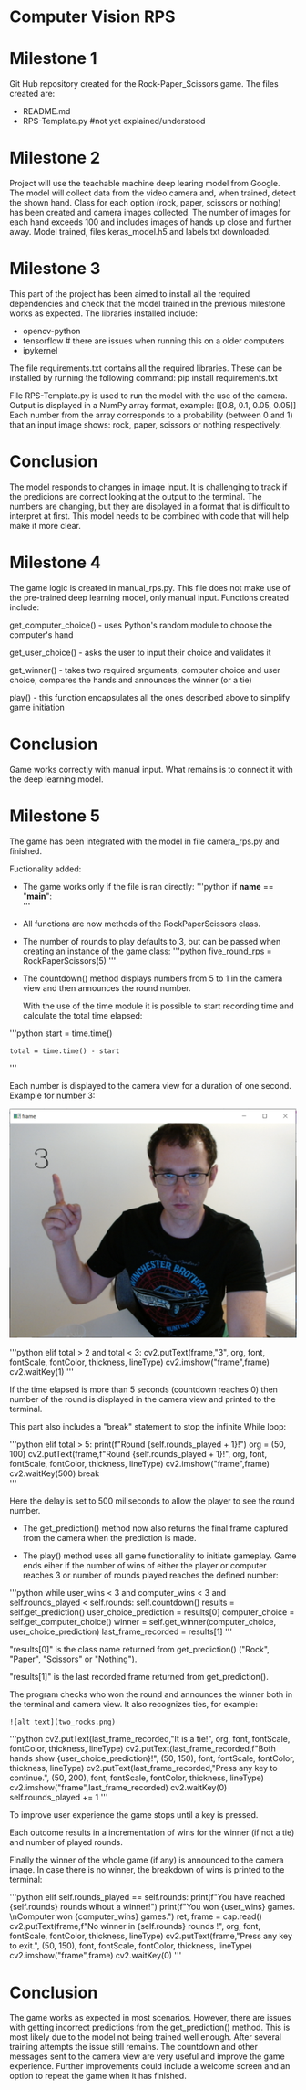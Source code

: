 # Computer Vision RPS

# Milestone 1
Git Hub repository created for the Rock-Paper_Scissors game. The files created are:
- README.md
- RPS-Template.py #not yet explained/understood

# Milestone 2
Project will use the teachable machine deep learing model from Google. The model will collect data from the video camera and, when trained, detect the shown hand.
Class for each option (rock, paper, scissors or nothing) has been created and camera images collected. The number of images for each hand exceeds 100 and includes images of hands up close
and further away.
Model trained, files keras_model.h5 and labels.txt downloaded.

# Milestone 3
This part of the project has been aimed to install all the required dependencies and check that the model trained in the previous milestone works as expected.
The libraries installed include:
- opencv-python
- tensorflow # there are issues when running this on a older computers
- ipykernel

The file requirements.txt contains all the required libraries. These can be installed by running the following command:
pip install requirements.txt

File RPS-Template.py is used to run the model with the use of the camera. Output is displayed in a NumPy array format, example:
[[0.8, 0.1, 0.05, 0.05]]
Each number from the array corresponds to a probability (between 0 and 1) that an input image shows: rock, paper, scissors or nothing respectively.

# Conclusion
The model responds to changes in image input. It is challenging to track if the predicions are correct looking at the output to the terminal. The numbers are changing, but they are displayed in a format that is 
difficult to interpret at first. This model needs to be combined with code that will help make it more clear.

# Milestone 4
The game logic is created in manual_rps.py. This file does not make use of the pre-trained deep learning model, only manual input.
Functions created include:

get_computer_choice() - uses Python's random module to choose the computer's hand

get_user_choice() - asks the user to input their choice and validates it

get_winner() - takes two required arguments; computer choice and user choice, compares the hands and announces the winner (or a tie)

play() - this function encapsulates all the ones described above to simplify game initiation

# Conclusion
Game works correctly with manual input. What remains is to connect it with the deep learning model.

# Milestone 5
The game has been integrated with the model in file camera_rps.py and finished.

Fuctionality added:

- The game works only if the file is ran directly:
'''python
    if __name__ == "__main__":  
'''
- All functions are now methods of the RockPaperScissors class.

- The number of rounds to play defaults to 3, but can be passed when creating an instance of the game class:
'''python
    five_round_rps = RockPaperScissors(5)
'''
- The countdown() method displays numbers from 5 to 1 in the camera view and then announces the round number.

  With the use of the time module it is possible to start recording time and calculate the total time elapsed:


'''python
    start = time.time()

    total = time.time() - start
'''

  Each number is displayed to the camera view for a duration of one second. Example for number 3:

  ![alt text](3.png)


'''python
    elif total > 2 and total < 3:
        cv2.putText(frame,"3", org, font, fontScale, fontColor, thickness, lineType)
        cv2.imshow("frame",frame)
        cv2.waitKey(1)
'''

  If the time elapsed is more than 5 seconds (countdown reaches 0) then number of the round is displayed in the camera view and printed to the terminal.
  
  This part also includes a "break" statement to stop the infinite While loop:

'''python
    elif total > 5:
        print(f"Round {self.rounds_played + 1}!")
        org = (50, 100)
        cv2.putText(frame,f"Round {self.rounds_played + 1}!", org, font, fontScale, fontColor, thickness, lineType)
        cv2.imshow("frame",frame)
        cv2.waitKey(500)
        break  
'''

  Here the delay is set to 500 miliseconds to allow the player to see the round number.

- The get_prediction() method now also returns the final frame captured from the camera when the prediction is made.

- The play() method uses all game functionality to initiate gameplay. Game ends eiher if the number of wins of either the player or computer reaches 3 or number of rounds played reaches the defined number:

'''python
    while user_wins < 3 and computer_wins < 3 and self.rounds_played < self.rounds:
        self.countdown()
        results = self.get_prediction()
        user_choice_prediction = results[0]
        computer_choice = self.get_computer_choice()
        winner = self.get_winner(computer_choice, user_choice_prediction)
        last_frame_recorded = results[1]
'''
  
  "results[0]" is the class name returned from get_prediction() ("Rock", "Paper", "Scissors" or "Nothing").

  "results[1]" is the last recorded frame returned from get_prediction().

  The program checks who won the round and announces the winner both in the terminal and camera view. It also recognizes ties, for example:

    ![alt text](two_rocks.png)


'''python
    cv2.putText(last_frame_recorded,"It is a tie!", org, font, fontScale, fontColor, thickness, lineType)
    cv2.putText(last_frame_recorded,f"Both hands show {user_choice_prediction}!", (50, 150), font, fontScale, fontColor, thickness, lineType)
    cv2.putText(last_frame_recorded,"Press any key to continue.", (50, 200), font, fontScale, fontColor, thickness, lineType)
    cv2.imshow("frame",last_frame_recorded)
    cv2.waitKey(0)
    self.rounds_played += 1
'''


  To improve user experience the game stops until a key is pressed. 

  Each outcome results in a incrementation of wins for the winner (if not a tie) and number of played rounds.

  Finally the winner of the whole game (if any) is announced to the camera image. In case there is no winner, the breakdown of wins is printed to the terminal:


'''python
    elif self.rounds_played == self.rounds:
        print(f"You have reached {self.rounds} rounds wihout a winner!")
        print(f"You won {user_wins} games. \nComputer won {computer_wins} games.")
        ret, frame = cap.read()
        cv2.putText(frame,f"No winner in {self.rounds} rounds !", org, font, fontScale, fontColor, thickness, lineType)
        cv2.putText(frame,"Press any key to exit.", (50, 150), font, fontScale, fontColor, thickness, lineType)
        cv2.imshow("frame",frame)
        cv2.waitKey(0)
'''


# Conclusion
The game works as expected in most scenarios. However, there are issues with getting incorrect predictions from the get_prediction() method.
This is most likely due to the model not being trained well enough. After several training attempts the issue still remains. 
The countdown and other messages sent to the camera view are very useful and improve the game experience. 
Further improvements could include a welcome screen and an option to repeat the game when it has finished.
